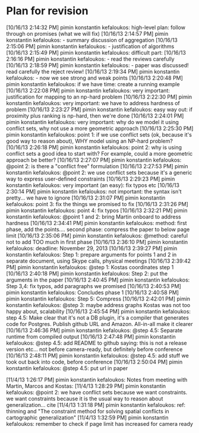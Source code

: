 # Plan for revision

[10/16/13 2:14:32 PM] pimin konstantin kefaloukos: high-level plan: follow through on promises (what we will fix)
[10/16/13 2:14:57 PM] pimin konstantin kefaloukos: - summary discussion of aggregation
[10/16/13 2:15:06 PM] pimin konstantin kefaloukos: - justification of algorithms
[10/16/13 2:15:49 PM] pimin konstantin kefaloukos: difficult part:
[10/16/13 2:16:16 PM] pimin konstantin kefaloukos: - read the reviews carefully
[10/16/13 2:18:59 PM] pimin konstantin kefaloukos: - paper was discussed! read carefully the reject review!
[10/16/13 2:19:34 PM] pimin konstantin kefaloukos: - now we see strong and weak points
[10/16/13 2:20:48 PM] pimin konstantin kefaloukos: if we have time: create a running example
[10/16/13 2:22:08 PM] pimin konstantin kefaloukos: very important: justification for mapping to an np-hard problem
[10/16/13 2:22:30 PM] pimin konstantin kefaloukos: very important: we have to address hardness of problem
[10/16/13 2:23:27 PM] pimin konstantin kefaloukos: easy way out: if proximity plus ranking is np-hard, then we're done
[10/16/13 2:24:01 PM] pimin konstantin kefaloukos: very important: why do we model it using conflict sets, why not use a more geometric approach
[10/16/13 2:25:30 PM] pimin konstantin kefaloukos: point 1: if we use conflict sets (ok, because it's good way to reason about), WHY model using an NP-hard problem?
[10/16/13 2:26:18 PM] pimin konstantin kefaloukos: point 2: why is using conflict sets a good idea to start with? For example, could a more geometric approach be better?
[10/16/13 2:27:07 PM] pimin konstantin kefaloukos: @point 2: is there a "conflict free" formulation
[10/16/13 2:27:53 PM] pimin konstantin kefaloukos: @point 2: we use conflict sets because it's a generic way to express user-defined constraints
[10/16/13 2:29:23 PM] pimin konstantin kefaloukos: very important (an easy): fix typos etc
[10/16/13 2:30:14 PM] pimin konstantin kefaloukos: not important: the syntax isn't pretty... we have to ignore
[10/16/13 2:31:07 PM] pimin konstantin kefaloukos: point 3: fix the things we promised to fix
[10/16/13 2:31:26 PM] pimin konstantin kefaloukos: point 4: fix typos
[10/16/13 2:32:21 PM] pimin konstantin kefaloukos: @point 1 and 2: bring Martin onboard to address hardness
[10/16/13 2:34:41 PM] pimin konstantin kefaloukos: method: first phase, add the points.... second phase: compress the paper to below page limit
[10/16/13 2:35:06 PM] pimin konstantin kefaloukos: @method: careful not to add TOO much in first phase
[10/16/13 2:36:10 PM] pimin konstantin kefaloukos: deadline: November 29, 2013
[10/16/13 2:39:27 PM] pimin konstantin kefaloukos: Step 1: prepare arguments for points 1 and 2 in separate document, using Skype calls, physical meetings
[10/16/13 2:39:42 PM] pimin konstantin kefaloukos: @step 1: Kostas coordinates step 1
[10/16/13 2:40:18 PM] pimin konstantin kefaloukos: Step 2: put the arguments in the paper
[10/16/13 2:40:45 PM] pimin konstantin kefaloukos: Step 3,4: fix typos, add paragraphs we promised
[10/16/13 2:40:53 PM] pimin konstantin kefaloukos: Concludes phase 1
[10/16/13 2:40:58 PM] pimin konstantin kefaloukos: Step 5: Compress
[10/16/13 2:42:01 PM] pimin konstantin kefaloukos: @step 3: maybe address graphs Kostas was not too happy about, scalability
[10/16/13 2:45:54 PM] pimin konstantin kefaloukos: step 4.5: Make clear that it's not a DB plugin, it's a compiler that generates code for Postgres. Publish github URL and Amazon. All-in-all make it clearer
[10/16/13 2:46:36 PM] pimin konstantin kefaloukos: @step 4.5: Separate runtime from compiled output
[10/16/13 2:47:48 PM] pimin konstantin kefaloukos: @step 4.5: add README to github saying: this is not a release version etc... not before camera-ready, but definitely before conference
[10/16/13 2:48:11 PM] pimin konstantin kefaloukos: @step 4.5: add stuff we took out back into code, before conference
[10/16/13 2:50:04 PM] pimin konstantin kefaloukos: @step 4.5: put url in paper




[11/4/13 1:26:17 PM] pimin konstantin kefaloukos: Notes from meeting with Martin, Marcos and Kostas:
[11/4/13 1:28:29 PM] pimin konstantin kefaloukos: @point 2: we have conflict sets because we want constraints. we want constraints because it is the usual way to reason about generalization... cite
[11/4/13 1:31:18 PM] pimin konstantin kefaloukos: ref: thinning and "The constraint method for solving spatial conflicts in cartographic generalization"
[11/4/13 1:32:59 PM] pimin konstantin kefaloukos: remember to check if page limit has increased for camera ready

